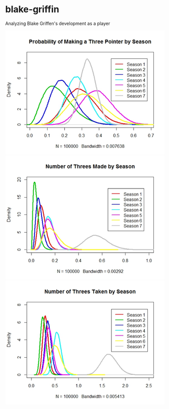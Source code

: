 # blake-griffin
Analyzing Blake Griffen's development as a player




![alt text](https://github.com/jamesyh/blake-griffin/blob/master/prob-three.jpeg)
![alt text](https://github.com/jamesyh/blake-griffin/blob/master/made-three.jpeg)
![alt text](https://github.com/jamesyh/blake-griffin/blob/master/taken-three.jpeg)
